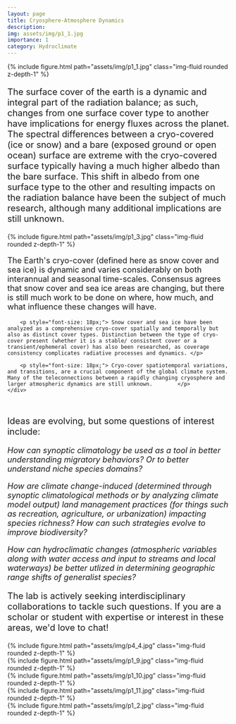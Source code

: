 ```yaml
---
layout: page
title: Cryosphere-Atmosphere Dynamics
description: 
img: assets/img/p1_1.jpg
importance: 1
category: Hydroclimate
---
```

<div class="row">
    <div class="col-sm mt-3 mt-md-0 text-center">
        {% include figure.html path="assets/img/p1_1.jpg" class="img-fluid rounded z-depth-1" %}
    </div>
</div>


<p style="font-size: 20px;"> The surface cover of the earth is a dynamic and integral part of the radiation balance; as such, changes from one surface cover type to another have implications for energy fluxes across the planet. The spectral differences between a cryo-covered (ice or snow) and a bare (exposed ground or open ocean) surface are extreme with the cryo-covered surface typically having a much higher albedo than the bare surface. This shift in albedo from one surface type to the other and resulting impacts on the radiation balance have been the subject of much research, although many additional implications are still unknown. 
</p>



<div class="row">
    <div class="col-sm-4">
        {% include figure.html path="assets/img/p1_3.jpg" class="img-fluid rounded z-depth-1" %}
    </div>
    <div class="col-sm-8">
        <p style="font-size: 18px;"> The Earth's cryo-cover (defined here as snow cover and sea ice) is dynamic and varies considerably on both interannual and seasonal time-scales. Consensus agrees that snow cover and sea ice areas are changing, but there is still much work to be done on where, how much, and what influence these changes will have. </p>
        
        <p style="font-size: 18px;"> Snow cover and sea ice have been analyzed as a comprehensive cryo-cover spatially and temporally but also as distinct cover types. Distinction between the type of cryo-cover present (whether it is a stable/ consistent cover or a transient/ephemeral cover) has also been researched, as coverage consistency complicates radiative processes and dynamics. </p>
        
        <p style="font-size: 18px;"> Cryo-cover spatiotemporal variations, and transitions, are a crucial component of the global climate system. Many of the teleconnections between a rapidly changing cryosphere and larger atmospheric dynamics are still unknown.        </p> 
    </div>
</div>


<div class="row">
    <div class="col-sm-4">
        <br>
        <p style="font-size: 20px;"> Ideas are evolving, but some questions of interest include:</p> 
        <p style="font-size: 18px; font-style: italic;"> How can synoptic climatology be used as a tool in better understanding migratory behaviors? Or to better understand niche species domains? </p>  
        <p style="font-size: 18px; font-style: italic;"> How are climate change-induced (determined through synoptic climatological methods or by analyzing climate model output) land management practices (for things such as recreation, agriculture, or urbanization) impacting species richness? How can such strategies evolve to improve biodiversity? </p>  
        <p style="font-size: 18px; font-style: italic;"> How can hydroclimatic changes (atmospheric variables along with water access and input to streams and local waterways) be better utlized in determining geographic range shifts of generalist species? </p>  
        <p style="font-size: 20px;"> The lab is actively seeking interdisciplinary collaborations to tackle such questions. If you are a scholar or student with expertise or interest in these areas, we'd love to chat!</p>   
    </div>
     <div class="col-sm-8">
        {% include figure.html path="assets/img/p4_4.jpg" class="img-fluid rounded z-depth-1" %}
    </div>
</div>

<div class="row">
    <div class="col-sm mt-3 mt-md-0">
        {% include figure.html path="assets/img/p1_9.jpg" class="img-fluid rounded z-depth-1" %}
    </div>
    <div class="col-sm mt-3 mt-md-0">
        {% include figure.html path="assets/img/p1_10.jpg" class="img-fluid rounded z-depth-1" %}
    </div>
    <div class="col-sm mt-3 mt-md-0">
        {% include figure.html path="assets/img/p1_11.jpg" class="img-fluid rounded z-depth-1" %}
    </div>
</div>



<div class="row">
    <div class="col-sm mt-3 mt-md-0 text-center">
        {% include figure.html path="assets/img/p1_2.jpg" class="img-fluid rounded z-depth-1" %}
    </div>
</div>
